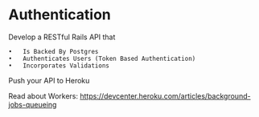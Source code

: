 # Authentication

Develop a RESTful Rails API that

	•	Is Backed By Postgres
	•	Authenticates Users (Token Based Authentication)
	•	Incorporates Validations

Push your API to Heroku

Read about Workers:
https://devcenter.heroku.com/articles/background-jobs-queueing
